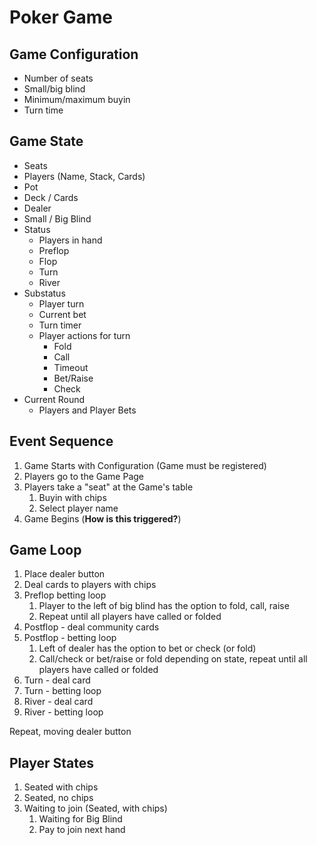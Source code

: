 # Poker Game
## Game Configuration
* Number of seats
* Small/big blind
* Minimum/maximum buyin
* Turn time

## Game State
* Seats
* Players (Name, Stack, Cards)
* Pot
* Deck / Cards
* Dealer
* Small / Big Blind
* Status
    * Players in hand
    * Preflop
    * Flop
    * Turn
    * River
* Substatus
    * Player turn
    * Current bet
    * Turn timer
    * Player actions for turn
        * Fold
        * Call
        * Timeout
        * Bet/Raise
        * Check
* Current Round
    * Players and Player Bets

## Event Sequence
1. Game Starts with Configuration (Game must be registered)
2. Players go to the Game Page
3. Players take a "seat" at the Game's table
    1. Buyin with chips
    2. Select player name
4. Game Begins (**How is this triggered?**)

## Game Loop
1. Place dealer button
2. Deal cards to players with chips
3. Preflop betting loop
    1. Player to the left of big blind has the option to fold, call, raise
    2. Repeat until all players have called or folded
4. Postflop - deal community cards
5. Postflop - betting loop
    1. Left of dealer has the option to bet or check (or fold)
    2. Call/check or bet/raise or fold depending on state, repeat until all players have called or folded
6. Turn - deal card
7. Turn - betting loop
8. River - deal card
9. River - betting loop

Repeat, moving dealer button

## Player States
1. Seated with chips
2. Seated, no chips
3. Waiting to join (Seated, with chips)
    1. Waiting for Big Blind
    2. Pay to join next hand
